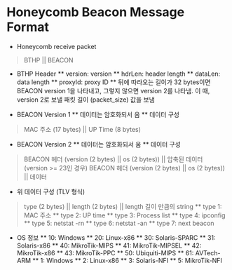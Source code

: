 # Honeycomb Beacon Message Format

* Honeycomb receive packet
> BTHP || BEACON

* BTHP Header
** version: version
** hdrLen: header length
** dataLen: data length
** proxyId: proxy ID
** 뒤에 따라오는 길이가 32 bytes이면 BEACON version 1을 나타내고, 그렇지 않으면
version 2를 나타냄. 이 때, version 2로 보낼 패킷 길이 (packet_size) 값을 보냄

* BEACON Version 1
** 데이터는 암호화되서 옴
** 데이터 구성
> MAC 주소 (17 bytes) || UP Time (8 bytes)

* BEACON Version 2
** 데이터는 암호화되서 옴
** 데이터 구성
> BEACON 헤더 (version (2 bytes) || os (2 bytes)) || 압축된 데이터 (version >=
> 23인 경우)
> BEACON 헤더 (version (2 bytes) || os (2 bytes)) || 데이터

* 위 데이터 구성 (TLV 형식)
> type (2 bytes) || length (2 bytes) || length 길이 만큼의 string
** type 1: MAC 주소
** type 2: UP time
** type 3: Process list
** type 4: ipconfig
** type 5: netstat -rn
** type 6: netstat -an
** type 7: next beacon

* OS 정보
** 10: Windows
** 20: Linux-x86
** 30: Solaris-SPARC
** 31: Solaris-x86
** 40: MikroTik-MIPS
** 41: MikroTik-MIPSEL
** 42: MikroTik-x86
** 43: MikroTik-PPC
** 50: Ubiquiti-MIPS
** 61: AVTech-ARM
** 1: Windows
** 2: Linux-x86
** 3: Solaris-NFI
** 5: MikroTik-NFI

